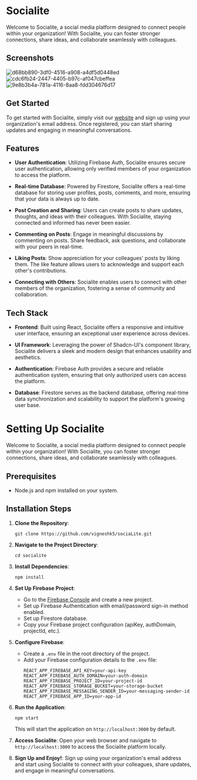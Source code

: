 # Socialite 



Welcome to Socialite, a social media platform designed to connect people within your organization! With Socialite, you can foster stronger connections, share ideas, and collaborate seamlessly with colleagues.

## Screenshots
![d68bb890-3df0-4516-a908-a4df5d0448ed](https://github.com/Vigneshk5/SociaLite/assets/97999742/7d11489e-9999-47d1-a5ae-10b3e8f2ce1b)
![cdc6fb24-2447-4405-b97c-af047cbeffea](https://github.com/Vigneshk5/SociaLite/assets/97999742/9cef6a5d-f0f5-456f-8759-37174999f1ca)
![9e8b3b4a-781a-4116-8aa8-fdd304676d17](https://github.com/Vigneshk5/SociaLite/assets/97999742/70ee64b4-9e8f-4adf-875b-0ca7fca12e11)


## Get Started

To get started with Socialite, simply visit our [website](https://socialite-alpha.vercel.app) and sign up using your organization's email address. Once registered, you can start sharing updates and engaging in meaningful conversations.

## Features

- **User Authentication**: Utilizing Firebase Auth, Socialite ensures secure user authentication, allowing only verified members of your organization to access the platform.
- **Real-time Database**: Powered by Firestore, Socialite offers a real-time database for storing user profiles, posts, comments, and more, ensuring that your data is always up to date.

- **Post Creation and Sharing**: Users can create posts to share updates, thoughts, and ideas with their colleagues. With Socialite, staying connected and informed has never been easier.

- **Commenting on Posts**: Engage in meaningful discussions by commenting on posts. Share feedback, ask questions, and collaborate with your peers in real-time.

- **Liking Posts**: Show appreciation for your colleagues' posts by liking them. The like feature allows users to acknowledge and support each other's contributions.

- **Connecting with Others**: Socialite enables users to connect with other members of the organization, fostering a sense of community and collaboration.

## Tech Stack

- **Frontend**: Built using React, Socialite offers a responsive and intuitive user interface, ensuring an exceptional user experience across devices.

- **UI Framework**: Leveraging the power of Shadcn-UI's component library, Socialite delivers a sleek and modern design that enhances usability and aesthetics.

- **Authentication**: Firebase Auth provides a secure and reliable authentication system, ensuring that only authorized users can access the platform.

- **Database**: Firestore serves as the backend database, offering real-time data synchronization and scalability to support the platform's growing user base.

# Setting Up Socialite

Welcome to Socialite, a social media platform designed to connect people within your organization! With Socialite, you can foster stronger connections, share ideas, and collaborate seamlessly with colleagues.

## Prerequisites

- Node.js and npm installed on your system.

## Installation Steps

1. **Clone the Repository**:

   ```
   git clone https://github.com/vigneshk5/sociaLite.git
   ```

2. **Navigate to the Project Directory**:

   ```
   cd socialite
   ```

3. **Install Dependencies**:

   ```
   npm install
   ```

4. **Set Up Firebase Project**:

   - Go to the [Firebase Console](https://console.firebase.google.com/) and create a new project.
   - Set up Firebase Authentication with email/password sign-in method enabled.
   - Set up Firestore database.
   - Copy your Firebase project configuration (apiKey, authDomain, projectId, etc.).

5. **Configure Firebase**:

   - Create a `.env` file in the root directory of the project.
   - Add your Firebase configuration details to the `.env` file:
     ```
     REACT_APP_FIREBASE_API_KEY=your-api-key
     REACT_APP_FIREBASE_AUTH_DOMAIN=your-auth-domain
     REACT_APP_FIREBASE_PROJECT_ID=your-project-id
     REACT_APP_FIREBASE_STORAGE_BUCKET=your-storage-bucket
     REACT_APP_FIREBASE_MESSAGING_SENDER_ID=your-messaging-sender-id
     REACT_APP_FIREBASE_APP_ID=your-app-id
     ```

6. **Run the Application**:

   ```
   npm start
   ```

   This will start the application on `http://localhost:3000` by default.

7. **Access Socialite**:
   Open your web browser and navigate to `http://localhost:3000` to access the Socialite platform locally.

8. **Sign Up and Enjoy!**:
   Sign up using your organization's email address and start using Socialite to connect with your colleagues, share updates, and engage in meaningful conversations.
